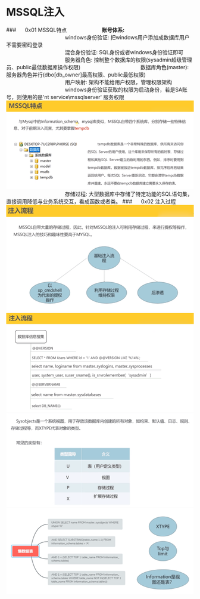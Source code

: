# MSSQL注入
###&nbsp;&nbsp;&nbsp;&nbsp;&nbsp;&nbsp;0x01 MSSQL特点
&nbsp;&nbsp;&nbsp;&nbsp;&nbsp;&nbsp;&nbsp;&nbsp;&nbsp;&nbsp;&nbsp;&nbsp;&nbsp;&nbsp;&nbsp;&nbsp;&nbsp;&nbsp;&nbsp;&nbsp;&nbsp;&nbsp;&nbsp;**账号体系:** 
&nbsp;&nbsp;&nbsp;&nbsp;&nbsp;&nbsp;&nbsp;&nbsp;&nbsp;&nbsp;&nbsp;&nbsp;&nbsp;&nbsp;&nbsp;&nbsp;&nbsp;&nbsp;&nbsp;&nbsp;&nbsp;&nbsp;&nbsp;&nbsp;&nbsp;&nbsp;&nbsp;&nbsp;&nbsp;&nbsp;&nbsp;&nbsp;&nbsp;&nbsp;&nbsp;&nbsp;&nbsp;&nbsp;&nbsp;&nbsp;windows身份验证: 把windows用户添加成数据库用户不需要密码登录  
&nbsp;&nbsp;&nbsp;&nbsp;&nbsp;&nbsp;&nbsp;&nbsp;&nbsp;&nbsp;&nbsp;&nbsp;&nbsp;&nbsp;&nbsp;&nbsp;&nbsp;&nbsp;&nbsp;&nbsp;&nbsp;&nbsp;&nbsp;&nbsp;&nbsp;&nbsp;&nbsp;&nbsp;&nbsp;&nbsp;&nbsp;&nbsp;&nbsp;&nbsp;&nbsp;&nbsp;&nbsp;&nbsp;&nbsp;&nbsp;混合身份验证: SQL身份或者windows身份验证即可
&nbsp;&nbsp;&nbsp;&nbsp;&nbsp;&nbsp;&nbsp;&nbsp;&nbsp;&nbsp;&nbsp;&nbsp;&nbsp;&nbsp;&nbsp;&nbsp;&nbsp;&nbsp;&nbsp;&nbsp;&nbsp;&nbsp;&nbsp;&nbsp;&nbsp;&nbsp;&nbsp;&nbsp;&nbsp;&nbsp;&nbsp;&nbsp;&nbsp;&nbsp;&nbsp;&nbsp;&nbsp;&nbsp;&nbsp;&nbsp;服务器角色: 控制整个数据库的权限(sysadmin超级管理员、public最低数据库操作权限)
&nbsp;&nbsp;&nbsp;&nbsp;&nbsp;&nbsp;&nbsp;&nbsp;&nbsp;&nbsp;&nbsp;&nbsp;&nbsp;&nbsp;&nbsp;&nbsp;&nbsp;&nbsp;&nbsp;&nbsp;&nbsp;&nbsp;&nbsp;&nbsp;&nbsp;&nbsp;&nbsp;&nbsp;&nbsp;&nbsp;&nbsp;&nbsp;&nbsp;&nbsp;&nbsp;&nbsp;&nbsp;&nbsp;&nbsp;&nbsp;数据库角色(master): 服务器角色并行(dbo[db_owner]最高权限、public最低权限)
&nbsp;&nbsp;&nbsp;&nbsp;&nbsp;&nbsp;&nbsp;&nbsp;&nbsp;&nbsp;&nbsp;&nbsp;&nbsp;&nbsp;&nbsp;&nbsp;&nbsp;&nbsp;&nbsp;&nbsp;&nbsp;&nbsp;&nbsp;&nbsp;&nbsp;&nbsp;&nbsp;&nbsp;&nbsp;&nbsp;&nbsp;&nbsp;&nbsp;&nbsp;&nbsp;&nbsp;&nbsp;&nbsp;&nbsp;&nbsp;用户映射: 架构不能给用户权限，管理权限架构
&nbsp;&nbsp;&nbsp;&nbsp;&nbsp;&nbsp;&nbsp;&nbsp;&nbsp;&nbsp;&nbsp;&nbsp;&nbsp;&nbsp;&nbsp;&nbsp;&nbsp;&nbsp;&nbsp;&nbsp;&nbsp;&nbsp;&nbsp;&nbsp;&nbsp;&nbsp;&nbsp;&nbsp;&nbsp;&nbsp;&nbsp;&nbsp;&nbsp;&nbsp;&nbsp;&nbsp;&nbsp;&nbsp;&nbsp;&nbsp;windows身份验证获取的权限为启动身份，若是SA账号，则使用的是'nt service\mssqlserver' 服务权限
![](/assets/F1354F518076DFCF3AABA5C51B6A3D97.png)
&nbsp;&nbsp;&nbsp;&nbsp;&nbsp;&nbsp;&nbsp;&nbsp;&nbsp;&nbsp;&nbsp;&nbsp;&nbsp;&nbsp;&nbsp;&nbsp;&nbsp;&nbsp;&nbsp;&nbsp;&nbsp;&nbsp;&nbsp;&nbsp;&nbsp;&nbsp;&nbsp;&nbsp;&nbsp;&nbsp;&nbsp;&nbsp;&nbsp;&nbsp;&nbsp;&nbsp;&nbsp;&nbsp;&nbsp;&nbsp;存储过程: 大型数据库中存储了特定功能的SQL语句集，直接调用降低与业务系统交互，看成函数或者类。
###&nbsp;&nbsp;&nbsp;&nbsp;&nbsp;&nbsp;0x02 注入过程
![](/assets/71D903F3EBFE13A3A88F60718AD9A9E1.png)
![](/assets/783DEDC26C97706935D2F60B034A488E.png)
![](/assets/5910BB2B1D5260B7D6CA260AFDD9562B.png)
![](/assets/577E995FB181DAECA5908F232EEE8566.png)




